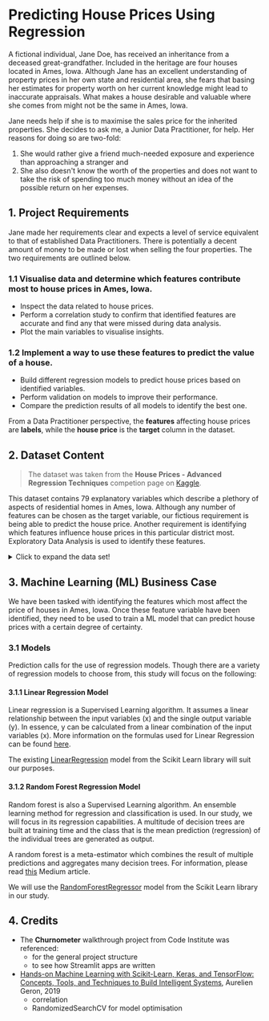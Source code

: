 # Predicting House Prices Using Regression

A fictional individual, Jane Doe, has received an inheritance from a deceased great-grandfather. Included in the heritage are four houses located in Ames, Iowa. Although Jane has an excellent understanding of property prices in her own state and residential area, she fears that basing her estimates for property worth on her current knowledge might lead to inaccurate appraisals. What makes a house desirable and valuable where she comes from might not be the same in Ames, Iowa. 

Jane needs help if she is to maximise the sales price for the inherited properties. She decides to ask me, a Junior Data Practitioner, for help. Her reasons for doing so are two-fold:

1. She would rather give a friend much-needed exposure and experience than approaching a stranger and 
2. She also doesn't know the worth of the properties and does not want to take the risk of spending too much money without an idea of the possible return on her expenses.

## 1. Project Requirements

Jane made her requirements clear and expects a level of service equivalent to that of established Data Practitioners. There is potentially a decent amount of money to be made or lost when selling the four properties. The two requirements are outlined below.

### 1.1 Visualise data and determine which features contribute most to house prices in Ames, Iowa.

- Inspect the data related to house prices.
- Perform a correlation study to confirm that identified features are accurate and find any that were missed during data analysis.
- Plot the main variables to visualise insights.

### 1.2 Implement a way to use these features to predict the value of a house.

- Build different regression models to predict house prices based on identified variables.
- Perform validation on models to improve their performance.
- Compare the prediction results of all models to identify the best one.

From a Data Practitioner perspective, the **features** affecting house prices are **labels**, while the **house price** is the **target** column in the dataset.

## 2. Dataset Content

> The dataset was taken from the **House Prices - Advanced Regression Techniques** competion page on [Kaggle](https://www.kaggle.com/c/house-prices-advanced-regression-techniques/overview "House Price Regression page on Kaggle").

This dataset contains 79 explanatory variables which describe a plethory of aspects of residential homes in Ames, Iowa. Although any number of features can be chosen as the target variable, our fictious requirement is being able to predict the house price. Another requirement is identifying which features influence house prices in this particular district most. Exploratory Data Analysis is used to identify these features.

<details>
<summary>Click to expand the data set!</summary>

<table>
<thead>
  <tr>
    <th>Variable</th>
    <th>Meaning</th>
    <th>Units</th>
  </tr>
</thead>
<tbody>
  <tr>
    <td>MSSubClass</td>
    <td>Identifies the type of dwelling involved in the sale</td>
    <td>
        <table>
            <tr>
                <td>20 1-STORY 1946 & NEWER ALL STYLES</td>
            </tr>
            <tr>
                <td>30	1-STORY 1945 & OLDER</td>
            </tr>
            <tr>
                <td>40	1-STORY W/FINISHED ATTIC ALL AGES</td>
            </tr>
            <tr>
                <td>45	1-1/2 STORY - UNFINISHED ALL AGES</td>
            </tr>
            <tr>
                <td>50	1-1/2 STORY FINISHED ALL AGES</td>
            </tr>
            <tr>
                <td>60	2-STORY 1946 & NEWER</td>
            </tr>
            <tr>
                <td>70	2-STORY 1945 & OLDER</td>
            </tr>
            <tr>
                <td>75	2-1/2 STORY ALL AGES</td>
            </tr>
            <tr>
                <td>80	SPLIT OR MULTI-LEVEL</td>
            </tr>
            <tr>
                <td>85	SPLIT FOYER</td>
            </tr>
            <tr>
                <td>90	DUPLEX - ALL STYLES AND AGES</td>
            </tr>
            <tr>
                <td>120	1-STORY PUD (Planned Unit Development) - 1946 & NEWER</td>
            </tr>
            <tr>
                <td>150	1-1/2 STORY PUD - ALL AGES</td>
            </tr>
            <tr>
                <td>160	2-STORY PUD - 1946 & NEWER</td>
            </tr>
            <tr>
                <td>180	PUD - MULTILEVEL - INCL SPLIT LEV/FOYER</td>
            </tr>
            <tr>
                <td>190	2 FAMILY CONVERSION - ALL STYLES AND AGES</td>
            </tr>
        </table> 
       </td>
  </tr>
  <tr>
    <td>MSZoning</td>
    <td>Identifies the general zoning classification of the sale</td>
    <td>
        <table>
            <tr>
                <td>A	Agriculture</td>
            </tr>
            <tr>
                <td>C	Commercial</td>
            </tr>
            <tr>
                <td>FV	Floating Village Residential</td>
            </tr>
            <tr>
                <td>I	Industrial</td>
            </tr>
            <tr>
                <td>RH	Residential High Density</td>
            </tr>
            <tr>
                <td>RL	Residential Low Density</td>
            </tr>
            <tr>
                <td>RP	Residential Low Density Park</td>
            </tr>
            <tr>
                <td>RM	Residential Medium Density</td>
            </tr>
        </table> 
    </td>
  </tr>
  <tr>
    <td>LotFrontage</td>
    <td>Linear feet of street connected to property</td>
    <td>Feet</td>
  </tr>
  <tr>
    <td>LotArea</td>
    <td>Lot size in square feet</td>
    <td>Square Feet</td>
  </tr>
  <tr>
    <td>Street</td>
    <td>Type of road access to property</td>
    <td>
        <table>
            <tr>
                <td>Grvl	Gravel</td>
            </tr>
            <tr>
                <td>Pave	Paved</td>
            </tr>
        </table> 
    </td>
  </tr>
  <tr>
    <td>Alley</td>
    <td>Type of alley access to property</td>
    <td>
        <table>
            <tr>
                <td>Grvl	Gravel</td>
            </tr>
            <tr>
                <td>Pave	Paved</td>
            </tr>
            <tr>
                <td>NA 	No alley access</td>
            </tr>
        </table> 
    </td>
  </tr>
  <tr>
    <td>LotShape</td>
    <td>General shape of property</td>
    <td>
        <table>
            <tr>
                <td>Reg	Regular</td>
            </tr>
            <tr>
                <td>IR1	Slightly irregular</td>
            </tr>
            <tr>
                <td>IR2	Moderately Irregular</td>
            </tr>
            <tr>
                <td>IR3	Irregular</td>
            </tr>
        </table> 
    </td>
  </tr>
  <tr>
    <td>LandContour</td>
    <td>Flatness of the property</td>
    <td>
        <table>
            <tr>
                <td>Lvl	Near Flat/Level</td>
            </tr>
            <tr>
                <td>Bnk	Banked - Quick and significant rise from street grade to building</td>
            </tr>
            <tr>
                <td>HLS	Hillside - Significant slope from side to side</td>
            </tr>
            <tr>
                <td>Low	Depression</td>
            </tr>
        </table> 
    </td>
  </tr>
  <tr>
    <td>Utilities</td>
    <td>Type of utilities available</td>
    <td>
        <table>
            <tr>
                <td>AllPub	All public Utilities (E,G,W,& S)</td>
            </tr>
            <tr>
                <td>NoSewr	Electricity, Gas, and Water (Septic Tank)</td>
            </tr>
            <tr>
                <td>NoSeWa	Electricity and Gas Only</td>
            </tr>
            <tr>
                <td>ELO	Electricity only</td>
            </tr>
        </table> 
    </td>
  </tr>
  <tr>
    <td>LotConfig</td>
    <td>Lot configuration</td>
    <td>
        <table>
            <tr>
                <td>Inside	Inside lot</td>
            </tr>
            <tr>
                <td>Corner	Corner lot</td>
            </tr>
            <tr>
                <td>CulDSac	Cul-de-sac</td>
            </tr>
            <tr>
                <td>FR2	Frontage on 2 sides of property</td>
            </tr>
            <tr>
                <td>FR3	Frontage on 3 sides of property</td>
            </tr>
        </table> 
    </td>
  </tr>
  <tr>
    <td>LandSlope</td>
    <td>Slope of property</td>
    <td>
        <table>
            <tr>
                <td>Gtl	Gentle slope</td>
            </tr>
            <tr>
                <td>Mod	Moderate Slope</td>
            </tr>
            <tr>
                <td>Sev	Severe Slope</td>
            </tr>
        </table> 
    </td>
  </tr>
  <tr>
    <td>Neighborhood</td>
    <td>Physical locations within Ames city limits</td>
    <td>
        <table>
            <tr>
                <td>Blmngtn	Bloomington Heights</td>
            </tr>
            <tr>
                <td>Blueste	Bluestem</td>
            </tr>
            <tr>
                <td>BrDale	Briardale</td>
            </tr>
            <tr>
                <td>BrkSide	Brookside</td>
            </tr>
            <tr>
                <td>ClearCr	Clear Creek</td>
            </tr>
            <tr>
                <td>CollgCr	College Creek</td>
            </tr>
            <tr>
                <td>Crawfor	Crawford</td>
            </tr>
            <tr>
                <td>Edwards	Edwards</td>
            </tr>
            <tr>
                <td>Gilbert	Gilbert</td>
            </tr>
            <tr>
                <td>IDOTRR	Iowa DOT and Rail Road</td>
            </tr>
            <tr>
                <td>MeadowV	Meadow Village</td>
            </tr>
            <tr>
                <td>Mitchel	Mitchell</td>
            </tr>
            <tr>
                <td>Names	North Ames</td>
            </tr>
            <tr>
                <td>NoRidge	Northridge</td>
            </tr>
            <tr>
                <td>NPkVill	Northpark Villa</td>
            </tr>
            <tr>
                <td>NridgHt	Northridge Heights</td>
            </tr>
            <tr>
                <td>NWAmes	Northwest Ames</td>
            </tr>
            <tr>
                <td>OldTown	Old Town</td>
            </tr>
           <tr>
                <td>SWISU	South & West of Iowa State University</td>
            </tr>
           <tr>
                <td>Sawyer	Sawyer</td>
            </tr>
           <tr>
                <td>SawyerW	Sawyer West</td>
            </tr>
           <tr>
                <td>Somerst	Somerset</td>
            </tr>
           <tr>
                <td>StoneBr	Stone Brook</td>
            </tr>
           <tr>
                <td>Timber	Timberland</td>
            </tr>
           <tr>
                <td>Veenker	Veenker</td>
            </tr>
        </table> 
    </td>
  </tr>
  <tr>
    <td>Condition1</td>
    <td>Proximity to various conditions</td>
    <td>
        <table>
            <tr>
                <td>Artery	Adjacent to arterial street</td>
            </tr>
            <tr>
                <td>Feedr	Adjacent to feeder street</td>
            </tr>
            <tr>
                <td>Norm	Normal	</td>
            </tr>
            <tr>
                <td>RRNn	Within 200' of North-South Railroad</td>
            </tr>
            <tr>
                <td>RRAn	Adjacent to North-South Railroad</td>
            </tr>
            <tr>
                <td>PosN	Near positive off-site feature--park, greenbelt, etc.</td>
            </tr>
            <tr>
                <td>PosA	Adjacent to postive off-site feature</td>
            </tr>
            <tr>
                <td>RRNe	Within 200' of East-West Railroad</td>
            </tr>
            <tr>
                <td>RRAe	Adjacent to East-West Railroad</td>
            </tr>
        </table> 
    </td>
  </tr>
  <tr>
    <td>Condition2</td>
    <td>Proximity to various conditions (if more than one is present)</td>
     <td>
        <table>
            <tr>
                <td>Artery	Adjacent to arterial street</td>
            </tr>
            <tr>
                <td>Feedr	Adjacent to feeder street</td>
            </tr>
            <tr>
                <td>Norm	Normal	</td>
            </tr>
            <tr>
                <td>RRNn	Within 200' of North-South Railroad</td>
            </tr>
            <tr>
                <td>RRAn	Adjacent to North-South Railroad</td>
            </tr>
            <tr>
                <td>PosN	Near positive off-site feature--park, greenbelt, etc.</td>
            </tr>
            <tr>
                <td>PosA	Adjacent to postive off-site feature</td>
            </tr>
            <tr>
                <td>RRNe	Within 200' of East-West Railroad</td>
            </tr>
            <tr>
                <td>RRAe	Adjacent to East-West Railroad</td>
            </tr>
        </table> 
    </td>
  </tr>
  <tr>
    <td>BldgType</td>
    <td>Type of dwelling</td>
     <td>
        <table>
            <tr>
                <td>1Fam	Single-family Detached</td>
            </tr>
            <tr>
                <td>2FmCon	Two-family Conversion; originally built as one-family dwelling</td>
            </tr>
            <tr>
                <td>Duplx	Duplex</td>
            </tr>
            <tr>
                <td>TwnhsE	Townhouse End Unit</td>
            </tr>
            <tr>
                <td>TwnhsI	Townhouse Inside Unit</td>
            </tr>
        </table> 
    </td>
  </tr>
  <tr>
    <td>HouseStyle</td>
    <td>Style of dwelling</td>
     <td>
        <table>
            <tr>
                <td>1Story	One story</td>
            </tr>
            <tr>
                <td>1.5Fin	One and one-half story: 2nd level finished</td>
            </tr>
            <tr>
                <td>1.5Unf	One and one-half story: 2nd level unfinished</td>
            </tr>
            <tr>
                <td>2Story	Two story</td>
            </tr>
            <tr>
                <td>2.5Fin	Two and one-half story: 2nd level finished</td>
            </tr>
            <tr>
                <td>2.5Unf	Two and one-half story: 2nd level unfinished</td>
            </tr>
            <tr>
                <td>SFoyer	Split Foyer</td>
            </tr>
            <tr>
                <td>SLvl	Split Level</td>
            </tr>
        </table> 
    </td>
  </tr>
  <tr>
    <td>OverallQual</td>
    <td>Rates the overall material and finish of the house</td>
     <td>
        <table>
            <tr>
                <td>10	Very Excellent</td>
            </tr>
            <tr>
                <td>9	Excellent</td>
            </tr>
            <tr>
                <td>8	Very Good</td>
            </tr>
            <tr>
                <td>7	Good</td>
            </tr>
            <tr>
                <td>6	Above Average</td>
            </tr>
            <tr>
                <td>5	Average</td>
            </tr>
            <tr>
                <td>4	Below Average</td>
            </tr>
            <tr>
                <td>3	Fair</td>
            </tr>
            <tr>
                <td>2	Poor</td>
            </tr>
            <tr>
                <td>1	Very Poor</td>
            </tr>
        </table> 
    </td>
  </tr>
  <tr>
    <td>OverallCond</td>
    <td>Rates the overall condition of the house</td>
     <td>
        <table>
            <tr>
                <td>10	Very Excellent</td>
            </tr>
            <tr>
                <td>9	Excellent</td>
            </tr>
            <tr>
                <td>8	Very Good</td>
            </tr>
            <tr>
                <td>7	Good</td>
            </tr>
            <tr>
                <td>6	Above Average</td>
            </tr>
            <tr>
                <td>5	Average</td>
            </tr>
            <tr>
                <td>4	Below Average</td>
            </tr>
            <tr>
                <td>3	Fair</td>
            </tr>
            <tr>
                <td>2	Poor</td>
            </tr>
            <tr>
                <td>1	Very Poor</td>
            </tr>
        </table> 
    </td>
  </tr>
  <tr>
    <td>YearBuilt</td>
    <td>Original construction date</td>
     <td>
        <table>
            <tr>
                <td>Date</td>
            </tr>
        </table> 
    </td>
  </tr>
  <tr>
    <td>YearRemodAdd</td>
    <td>Remodel date (same as construction date if no remodeling or additions)</td>
     <td>
        <table>
            <tr>
                <td>Date</td>
            </tr>
        </table> 
    </td>
  </tr>
  <tr>
    <td>RoofStyle</td>
    <td>Type of roof</td>
     <td>
        <table>
            <tr>
                <td>Flat	Flat</td>
            </tr>
            <tr>
                <td>Gable	Gable</td>
            </tr>
            <tr>
                <td>Gambrel	Gabrel (Barn)</td>
            </tr>
            <tr>
                <td>Hip	Hip</td>
            </tr>
            <tr>
                <td>Mansard	Mansard</td>
            </tr>
            <tr>
                <td>Shed	Shed</td>
            </tr>
        </table> 
    </td>
  </tr>
  <tr>
    <td>RoofMatl</td>
    <td>Roof material</td>
     <td>
        <table>
            <tr>
                <td>ClyTile	Clay or Tile</td>
            </tr>
            <tr>
                <td>CompShg	Standard (Composite) Shingle</td>
            </tr>
            <tr>
                <td>Membran	Membrane</td>
            </tr>
            <tr>
                <td>Metal	Metal</td>
            </tr>
            <tr>
                <td>Roll	Roll</td>
            </tr>
            <tr>
                <td>Tar&Grv	Gravel & Tar</td>
            </tr>
            <tr>
                <td>WdShake	Wood Shakes</td>
            </tr>
            <tr>
                <td>WdShngl	Wood Shingles</td>
            </tr>
        </table> 
    </td>
  </tr>
  <tr>
    <td>Exterior1st</td>
    <td>Exterior covering on house</td>
     <td>
        <table>
            <tr>
                <td>AsbShng	Asbestos Shingles</td>
            </tr>
            <tr>
                <td>AsphShn	Asphalt Shingles</td>
            </tr>
            <tr>
                <td>BrkComm	Brick Common</td>
            </tr>
            <tr>
                <td>BrkFace	Brick Face</td>
            </tr>
            <tr>
                <td>CBlock	Cinder Block</td>
            </tr>
            <tr>
                <td>CemntBd	Cement Board</td>
            </tr>
            <tr>
                <td>HdBoard	Hard Board</td>
            </tr>
            <tr>
                <td>ImStucc	Imitation Stucco</td>
            </tr>
            <tr>
                <td>MetalSd	Metal Siding</td>
            </tr>
            <tr>
                <td>Other	Other</td>
            </tr>
            <tr>
                <td>Plywood	Plywood</td>
            </tr>
            <tr>
                <td>PreCast	PreCast</td>
            </tr>
            <tr>
                <td>Stone	Stone</td>
            </tr>
            <tr>
                <td>Stucco	Stucco</td>
            </tr>
            <tr>
                <td>VinylSd	Vinyl Siding</td>
            </tr>
            <tr>
                <td>Wd Sdng	Wood Siding</td>
            </tr>
            <tr>
                <td>WdShing	Wood Shingles</td>
            </tr>
        </table> 
    </td>
  </tr>
  <tr>
    <td>Exterior2nd</td>
    <td>Exterior covering on house (if more than one material)</td>
     <td>
        <table>
            <tr>
                <td>AsbShng	Asbestos Shingles</td>
            </tr>
            <tr>
                <td>AsphShn	Asphalt Shingles</td>
            </tr>
            <tr>
                <td>BrkComm	Brick Common</td>
            </tr>
            <tr>
                <td>BrkFace	Brick Face</td>
            </tr>
            <tr>
                <td>CBlock	Cinder Block</td>
            </tr>
            <tr>
                <td>CemntBd	Cement Board</td>
            </tr>
            <tr>
                <td>HdBoard	Hard Board</td>
            </tr>
            <tr>
                <td>ImStucc	Imitation Stucco</td>
            </tr>
            <tr>
                <td>MetalSd	Metal Siding</td>
            </tr>
            <tr>
                <td>Other	Other</td>
            </tr>
            <tr>
                <td>Plywood	Plywood</td>
            </tr>
            <tr>
                <td>PreCast	PreCast</td>
            </tr>
            <tr>
                <td>Stone	Stone</td>
            </tr>
            <tr>
                <td>Stucco	Stucco</td>
            </tr>
            <tr>
                <td>VinylSd	Vinyl Siding</td>
            </tr>
            <tr>
                <td>Wd Sdng	Wood Siding</td>
            </tr>
            <tr>
                <td>WdShing	Wood Shingles</td>
            </tr>
        </table> 
    </td>
  </tr>
  <tr>
    <td>MasVnrType</td>
    <td>Masonry veneer type</td>
     <td>
        <table>
            <tr>
                <td>BrkCmn	Brick Common</td>
            </tr>
            <tr>
                <td>BrkFace	Brick Face</td>
            </tr>
            <tr>
                <td>CBlock	Cinder Block</td>
            </tr>
            <tr>
                <td>None	None</td>
            </tr>
            <tr>
                <td>Stone	Stone</td>
            </tr>
        </table> 
    </td>
  </tr>
  <tr>
    <td>MasVnrArea</td>
    <td>Masonry veneer area in square feet</td>
     <td>
        <table>
            <tr>
                <td>Square feet</td>
            </tr>
        </table> 
    </td>
  </tr>
  <tr>
    <td>ExterQual</td>
    <td>Evaluates the quality of the material on the exterior</td>
     <td>
        <table>
            <tr>
                <td>Ex	Excellent</td>
            </tr>
            <tr>
                <td>Gd	Good</td>
            </tr>
            <tr>
                <td>TA	Average/Typical</td>
            </tr>
            <tr>
                <td>Fa	Fair</td>
            </tr>
            <tr>
                <td>Po	Poor</td>
            </tr>
        </table> 
    </td>
  </tr>
  <tr>
    <td>ExterCond</td>
    <td>Evaluates the present condition of the material on the exterior</td>
     <td>
        <table>
            <tr>
                <td>Ex	Excellent</td>
            </tr>
            <tr>
                <td>Gd	Good</td>
            </tr>
            <tr>
                <td>TA	Average/Typical</td>
            </tr>
            <tr>
                <td>Fa	Fair</td>
            </tr>
            <tr>
                <td>Po	Poor</td>
            </tr>
        </table> 
    </td>
  </tr>
  <tr>
    <td>Foundation</td>
    <td>Type of foundation</td>
     <td>
        <table>
            <tr>
                <td>BrkTil	Brick & Tile</td>
            </tr>
            <tr>
                <td>CBlock	Cinder Block</td>
            </tr>
            <tr>
                <td>PConc	Poured Contrete</td>
            </tr>
            <tr>
                <td>Slab	Slab</td>
            </tr>
            <tr>
                <td>Stone	Stone</td>
            </tr>
            <tr>
                <td>Wood	Wood</td>
            </tr>
        </table> 
    </td>
  </tr>
  <tr>
    <td>BsmtQual</td>
    <td>Evaluates the height of the basement</td>
     <td>
        <table>
            <tr>
                <td>Ex	Excellent (100+ inches)</td>
            </tr>
            <tr>
                <td>Gd	Good (90-99 inches)</td>
            </tr>
            <tr>
                <td>TA	Typical (80-89 inches)</td>
            </tr>
            <tr>
                <td>Fa	Fair (70-79 inches)</td>
            </tr>
            <tr>
                <td>Po	Poor (<70 inches)</td>
            </tr>
           <tr>
                <td>NA	No Basement</td>
            </tr>
        </table> 
    </td>
  </tr>
  <tr>
    <td>BsmtCond</td>
    <td>Evaluates the general condition of the basement</td>
     <td>
        <table>
            <tr>
                <td>Ex	Excellent</td>
            </tr>
            <tr>
                <td>Gd	Good</td>
            </tr>
            <tr>
                <td>TA	Typical - slight dampness allowed</td>
            </tr>
            <tr>
                <td>Fa	Fair - dampness or some cracking or settling</td>
            </tr>
            <tr>
                <td>Po	Poor - Severe cracking, settling, or wetness</td>
            </tr>
            <tr>
                <td>NA	No Basement</td>
            </tr>
        </table> 
    </td>
  </tr>
  <tr>
    <td>BsmtExposure</td>
    <td>Refers to walkout or garden level walls</td>
     <td>
        <table>
            <tr>
                <td>Gd	Good Exposure</td>
            </tr>
            <tr>
                <td>Av	Average Exposure (split levels or foyers typically score average or above)</td>
            </tr>
            <tr>
                <td>Mn	Mimimum Exposure</td>
            </tr>
            <tr>
                <td>No	No Exposure</td>
            </tr>
            <tr>
                <td>NA	No Basement</td>
            </tr>
        </table> 
    </td>
  </tr>
  <tr>
    <td>BsmtFinType1</td>
    <td>Rating of basement finished area</td>
     <td>
        <table>
            <tr>
                <td>GLQ	Good Living Quarters</td>
            </tr>
            <tr>
                <td>ALQ	Average Living Quarters</td>
            </tr>
            <tr>
                <td>BLQ	Below Average Living Quarters</td>
            </tr>
            <tr>
                <td>Rec	Average Rec Room</td>
            </tr>
            <tr>
                <td>LwQ	Low Quality</td>
            </tr>
            <tr>
                <td>Unf	Unfinshed</td>
            </tr>
            <tr>
                <td>NA	No Basement</td>
            </tr>
        </table> 
    </td>
  </tr>
  <tr>
    <td>BsmtFinSF2</td>
    <td>Type 2 finished square feet</td>
     <td>
        <table>
            <tr>
                <td>Square feet</td>
            </tr>
        </table> 
    </td>
  </tr>
  <tr>
    <td>BsmtUnfSF</td>
    <td>Unfinished square feet of basement area</td>
     <td>
        <table>
            <tr>
                <td>Square feet</td>
            </tr>
        </table> 
    </td>
  </tr>
 <tr>
    <td>TotalBsmtSF</td>
    <td>Total square feet of basement area</td>
     <td>
        <table>
            <tr>
                <td>Square feet</td>
            </tr>
        </table> 
    </td>
  </tr>
  <tr>
    <td>Heating</td>
    <td>Type of heating</td>
     <td>
        <table>
            <tr>
                <td>Floor	Floor Furnace</td>
            </tr>
            <tr>
                <td>GasA	Gas forced warm air furnace</td>
            </tr>
            <tr>
                <td>GasW	Gas hot water or steam heat</td>
            </tr>
            <tr>
                <td>Grav	Gravity furnace</td>
            </tr>
            <tr>
                <td>OthW	Hot water or steam heat other than gas</td>
            </tr>
            <tr>
                <td>Wall	Wall furnace</td>
            </tr>
        </table> 
    </td>
  </tr>
  <tr>
    <td>HeatingQC</td>
    <td>Heating quality and condition</td>
     <td>
        <table>
            <tr>
                <td>Ex	Excellent</td>
            </tr>
            <tr>
                <td>Gd	Good</td>
            </tr>
            <tr>
                <td>TA	Average/Typical</td>
            </tr>
            <tr>
                <td>Fa	Fair</td>
            </tr>
            <tr>
                <td>Po	Poor</td>
            </tr>
        </table> 
    </td>
  </tr>
  <tr>
    <td>CentralAir</td>
    <td>Central air conditioning</td>
     <td>
        <table>
            <tr>
                <td>N	No</td>
            </tr>
            <tr>
                <td>Y	Yes</td>
            </tr>
        </table> 
    </td>
  </tr>
  <tr>
    <td>Electrical</td>
    <td>Electrical system</td>
     <td>
        <table>
            <tr>
                <td>SBrkr	Standard Circuit Breakers & Romex</td>
            </tr>
            <tr>
                <td>FuseA	Fuse Box over 60 AMP and all Romex wiring (Average)</td>
            </tr>
            <tr>
                <td>FuseF	60 AMP Fuse Box and mostly Romex wiring (Fair)</td>
            </tr>
            <tr>
                <td>FuseP	60 AMP Fuse Box and mostly knob & tube wiring (poor)</td>
            </tr>
            <tr>
                <td>Mix	Mixed</td>
            </tr>
        </table> 
    </td>
  </tr>
  <tr>
    <td>1stFlrSF</td>
    <td>First Floor square feet</td>
     <td>
        <table>
            <tr>
                <td>Square feet</td>
            </tr>
        </table> 
    </td>
  </tr>
  <tr>
    <td>2ndFlrSF</td>
    <td>Second floor square feet</td>
     <td>
        <table>
            <tr>
                <td>Square feet</td>
            </tr>
        </table> 
    </td>
  </tr>
  <tr>
    <td>LowQualFinSF</td>
    <td>Low quality finished square feet (all floors)</td>
     <td>
        <table>
            <tr>
                <td>Square feet</td>
            </tr>
        </table> 
    </td>
  </tr>
  <tr>
    <td>GrLivArea</td>
    <td>Above grade (ground) living area square feet</td>
     <td>
        <table>
            <tr>
                <td>Square feet</td>
            </tr>
        </table> 
    </td>
  </tr>
  <tr>
    <td>BsmtFullBath</td>
    <td>Basement full bathrooms</td>
     <td>
        <table>
            <tr>
                <td>Quantity</td>
            </tr>
        </table> 
    </td>
  </tr>
  <tr>
    <td>BsmtHalfBath</td>
    <td>Basement half bathrooms</td>
     <td>
        <table>
            <tr>
                <td>Quantity</td>
            </tr>
        </table> 
    </td>
  </tr>
  <tr>
    <td>FullBath</td>
    <td>Full bathrooms above grade</td>
     <td>
        <table>
            <tr>
                <td>Quantity</td>
            </tr>
        </table> 
    </td>
  </tr>
  <tr>
    <td>HalfBath</td>
    <td>Half baths above grade</td>
     <td>
        <table>
            <tr>
                <td>Quantity</td>
            </tr>
        </table> 
    </td>
  </tr>
  <tr>
    <td>Bedroom</td>
    <td>Bedrooms above grade (does NOT include basement bedrooms)</td>
     <td>
        <table>
            <tr>
                <td>Quantity</td>
            </tr>
        </table> 
    </td>
  </tr>
  <tr>
    <td>Kitchen</td>
    <td>Kitchens above grade</td>
     <td>
        <table>
            <tr>
                <td>Quantity</td>
            </tr>
        </table> 
    </td>
  </tr>
  <tr>
    <td>KitchenQual</td>
    <td>Kitchen quality</td>
     <td>
        <table>
            <tr>
                <td>Ex	Excellent</td>
            </tr>
            <tr>
                <td>Gd	Good</td>
            </tr>
            <tr>
                <td>TA	Typical/Average</td>
            </tr>
            <tr>
                <td>Fa	Fair</td>
            </tr>
            <tr>
                <td>Po	Poor</td>
            </tr>
        </table> 
    </td>
  </tr>
  <tr>
    <td>TotRmsAbvGrd</td>
    <td>Total rooms above grade (does not include bathrooms)</td>
     <td>
        <table>
            <tr>
                <td>Quantity</td>
            </tr>
        </table> 
    </td>
  </tr>
  <tr>
    <td>Functional</td>
    <td>Home functionality (Assume typical unless deductions are warranted)</td>
     <td>
        <table>
            <tr>
                <td>Typ	Typical Functionality</td>
            </tr>
            <tr>
                <td>Min1	Minor Deductions 1</td>
            </tr>
            <tr>
                <td>Min2	Minor Deductions 2</td>
            </tr>
            <tr>
                <td>Mod	Moderate Deductions</td>
            </tr>
            <tr>
                <td>Maj1	Major Deductions 1</td>
            </tr>
            <tr>
                <td>Maj2	Major Deductions 2</td>
            </tr>
            <tr>
                <td>Sev	Severely Damaged</td>
            </tr>
            <tr>
                <td>Sal	Salvage only</td>
            </tr>
        </table> 
    </td>
  </tr>
  <tr>
    <td>Fireplaces</td>
    <td>Number of fireplaces</td>
     <td>
        <table>
            <tr>
                <td>Quantity</td>
            </tr>
        </table> 
    </td>
  </tr>
  <tr>
    <td>FireplaceQu</td>
    <td>Fireplace quality</td>
     <td>
        <table>
            <tr>
                <td>Ex	Excellent - Exceptional Masonry Fireplace</td>
            </tr>
            <tr>
                <td>Gd	Good - Masonry Fireplace in main level</td>
            </tr>
            <tr>
                <td>TA	Average - Prefabricated Fireplace in main living area or Masonry Fireplace in basement</td>
            </tr>
            <tr>
                <td>Fa	Fair - Prefabricated Fireplace in basement</td>
            </tr>
            <tr>
                <td>Po	Poor - Ben Franklin Stove</td>
            </tr>
            <tr>
                <td>NA	No Fireplace</td>
            </tr>
        </table> 
    </td>
  </tr>
  <tr>
    <td>GarageType</td>
    <td>Garage location</td>
     <td>
        <table>
            <tr>
                <td>2Types	More than one type of garage</td>
            </tr>
            <tr>
                <td>Attchd	Attached to home</td>
            </tr>
            <tr>
                <td>Basment	Basement Garage</td>
            </tr>
            <tr>
                <td>BuiltIn	Built-In (Garage part of house - typically has room above garage)</td>
            </tr>
            <tr>
                <td>CarPort	Car Port</td>
            </tr>
            <tr>
                <td>Detchd	Detached from home</td>
            </tr>
            <tr>
                <td>NA	No Garage</td>
            </tr>
        </table> 
    </td>
  </tr>
  <tr>
    <td>GarageYrBlt</td>
    <td>Year garage was built</td>
     <td>
        <table>
            <tr>
                <td>Date</td>
            </tr>
        </table> 
    </td>
  </tr>
  <tr>
    <td>GarageFinish</td>
    <td>Interior finish of the garage</td>
     <td>
        <table>
            <tr>
                <td>Fin	Finished</td>
            </tr>
            <tr>
                <td>RFn	Rough Finished</td>
            </tr>
            <tr>
                <td>Unf	Unfinished</td>
            </tr>
            <tr>
                <td>NA	No Garage</td>
            </tr>
            <tr>
                <td></td>
            </tr>
            <tr>
                <td></td>
            </tr>
            <tr>
                <td></td>
            </tr>
        </table> 
    </td>
  </tr>
  <tr>
    <td>GarageCars</td>
    <td>Size of garage in car capacity</td>
     <td>
        <table>
            <tr>
                <td>Car capacity</td>
            </tr>
        </table> 
    </td>
  </tr>
  <tr>
    <td>GarageArea</td>
    <td>Size of garage in square feet</td>
     <td>
        <table>
            <tr>
                <td>Square feet</td>
            </tr>
        </table> 
    </td>
  </tr>
  <tr>
    <td>GarageQual</td>
    <td>Garage quality</td>
     <td>
        <table>
            <tr>
                <td>Ex	Excellent</td>
            </tr>
            <tr>
                <td>Gd	Good</td>
            </tr>
            <tr>
                <td>TA	Typical/Average</td>
            </tr>
            <tr>
                <td>Fa	Fair</td>
            </tr>
            <tr>
                <td>Po	Poor</td>
            </tr>
            <tr>
                <td>NA	No Garage</td>
            </tr>
        </table> 
    </td>
  </tr>
  <tr>
    <td>GarageCond</td>
    <td>Garage condition</td>
     <td>
        <table>
            <tr>
                <td>Ex	Excellent</td>
            </tr>
            <tr>
                <td>Gd	Good</td>
            </tr>
            <tr>
                <td>TA	Typical/Average</td>
            </tr>
            <tr>
                <td>Fa	Fair</td>
            </tr>
            <tr>
                <td>Po	Poor</td>
            </tr>
            <tr>
                <td>NA	No Garage</td>
            </tr>
        </table> 
    </td>
  </tr>
  <tr>
    <td>PavedDrive</td>
    <td>Paved driveway</td>
     <td>
        <table>
            <tr>
                <td>Y	Paved</td>
            </tr>
            <tr>
                <td>P	Partial Pavement</td>
            </tr>
            <tr>
                <td>N	Dirt/Gravel</td>
            </tr>
        </table> 
    </td>
  </tr>
  <tr>
    <td>WoodDeckSF</td>
    <td>Wood deck area in square feet</td>
     <td>
        <table>
            <tr>
                <td>Square feet</td>
            </tr>
        </table> 
    </td>
  </tr>
  <tr>
    <td>OpenPorchSF</td>
    <td>Open porch area in square feet</td>
     <td>
        <table>
            <tr>
                <td>Square feet</td>
            </tr>
        </table> 
    </td>
  </tr>
  <tr>
    <td>EnclosedPorch</td>
    <td>Enclosed porch area in square feet</td>
     <td>
        <table>
            <tr>
                <td>Square feet</td>
            </tr>
        </table> 
    </td>
  </tr>
  <tr>
    <td>3SsnPorch</td>
    <td>Three season porch area in square feet</td>
     <td>
        <table>
            <tr>
                <td>Square feet</td>
            </tr>
        </table> 
    </td>
  </tr>
  <tr>
    <td>ScreenPorch</td>
    <td>Screen porch area in square feet</td>
     <td>
        <table>
            <tr>
                <td>Square feet</td>
            </tr>
        </table> 
    </td>
  </tr>
  <tr>
    <td>PoolArea</td>
    <td>Pool area in square feet</td>
     <td>
        <table>
            <tr>
                <td>Square feet</td>
            </tr>
        </table> 
    </td>
  </tr>
  <tr>
    <td>PoolQC</td>
    <td>Pool quality</td>
     <td>
        <table>
            <tr>
                <td>Ex	Excellent</td>
            </tr>
            <tr>
                <td>Gd	Good</td>
            </tr>
            <tr>
                <td>TA	Average/Typical</td>
            </tr>
            <tr>
                <td>Fa	Fair</td>
            </tr>
            <tr>
                <td>NA	No Pool</td>
            </tr>
        </table> 
    </td>
  </tr>
  <tr>
    <td>Fence</td>
    <td>Fence quality</td>
     <td>
        <table>
            <tr>
                <td>GdPrv	Good Privacy</td>
            </tr>
            <tr>
                <td>MnPrv	Minimum Privacy</td>
            </tr>
            <tr>
                <td>GdWo	Good Wood</td>
            </tr>
            <tr>
                <td>MnWw	Minimum Wood/Wire</td>
            </tr>
            <tr>
                <td>NA	No Fence</td>
            </tr>
        </table> 
    </td>
  </tr>
  <tr>
    <td>MiscFeature</td>
    <td>Miscellaneous feature not covered in other categories</td>
     <td>
        <table>
            <tr>
                <td>Elev	Elevator</td>
            </tr>
            <tr>
                <td>Gar2	2nd Garage (if not described in garage section)</td>
            </tr>
            <tr>
                <td>Othr	Other</td>
            </tr>
            <tr>
                <td>Shed	Shed (over 100 SF)</td>
            </tr>
            <tr>
                <td>TenC	Tennis Court</td>
            </tr>
            <tr>
                <td>NA	None</td>
            </tr>
        </table> 
    </td>
  </tr>
  <tr>
    <td>MiscVal</td>
    <td>$Value of miscellaneous feature</td>
     <td>
        <table>
            <tr>
                <td>Dollars</td>
            </tr>
        </table> 
    </td>
  </tr>
  <tr>
    <td>MoSold</td>
    <td>Month Sold (MM)</td>
     <td>
        <table>
            <tr>
                <td>Month</td>
            </tr>
        </table> 
    </td>
  </tr>
  <tr>
    <td>YrSold</td>
    <td>Year Sold (YYYY)</td>
     <td>
        <table>
            <tr>
                <td>Year</td>
            </tr>
        </table> 
    </td>
  </tr>
  <tr>
    <td>SaleType</td>
    <td>Type of sale</td>
     <td>
        <table>
            <tr>
                <td>WD 	Warranty Deed - Conventional</td>
            </tr>
            <tr>
                <td>CWD	Warranty Deed - Cash</td>
            </tr>
            <tr>
                <td>VWD	Warranty Deed - VA Loan</td>
            </tr>
            <tr>
                <td>New	Home just constructed and sold</td>
            </tr>
            <tr>
                <td>COD	Court Officer Deed/Estate</td>
            </tr>
            <tr>
                <td>Con	Contract 15% Down payment regular terms</td>
            </tr>
            <tr>
                <td>ConLw	Contract Low Down payment and low interest</td>
            </tr>
            <tr>
                <td>ConLI	Contract Low Interest</td>
            </tr>
            <tr>
                <td>ConLD	Contract Low Down</td>
            </tr>
            <tr>
                <td>Oth	Other</td>
            </tr>
        </table> 
    </td>
  </tr>
  <tr>
    <td>SaleCondition</td>
    <td>Condition of sale</td>
     <td>
        <table>
            <tr>
                <td>Normal	Normal Sale</td>
            </tr>
            <tr>
                <td>Abnorml	Abnormal Sale -  trade, foreclosure, short sale</td>
            </tr>
            <tr>
                <td>AdjLand	Adjoining Land Purchase</td>
            </tr>
            <tr>
                <td>Alloca	Allocation - two linked properties with separate deeds, typically condo with a garage unit</td>
            </tr>
            <tr>
                <td>Family	Sale between family members</td>
            </tr>
            <tr>
                <td>Partial	Home was not completed when last assessed (associated with New Homes)</td>
            </tr>
        </table> 
    </td>
  </tr>
</tbody>
</table>
</details>

## 3. Machine Learning (ML) Business Case

We have been tasked with identifying the features which most affect the price of houses in Ames, Iowa. Once these feature variable have been identified, they need to be used to train a ML model that can predict house prices with a certain degree of certainty.

### 3.1 Models

Prediction calls for the use of regression models. Though there are a variety of regression models to choose from, this study will focus on the following:

#### 3.1.1 Linear Regression Model

Linear regression is a Supervised Learning algorithm. It assumes a linear relationship between the input variables (x) and the single output variable (y). In essence, y can be calculated from a linear combination of the input variables (x). More information on the formulas used for Linear Regression can be found [here](https://machinelearningmastery.com/linear-regression-for-machine-learning/).

The existing [LinearRegression](https://scikit-learn.org/stable/modules/generated/sklearn.linear_model.LinearRegression.html) model from the Scikit Learn library will suit our purposes.

#### 3.1.2 Random Forest Regression Model

Random forest is also a Supervised Learning algorithm. An ensemble learning method for regression and classification is used. In our study, we will focus in its regression capabilities. A multitude of decision trees are built at training time and the class that is the mean prediction (regression) of the individual trees are generated as output.

A random forest is a meta-estimator which combines the result of multiple predictions and aggregates many decision trees. For information, please read [this](https://medium.com/swlh/random-forest-and-its-implementation-71824ced454f) Medium article.

We will use the [RandomForestRegressor](https://scikit-learn.org/stable/modules/generated/sklearn.ensemble.RandomForestRegressor.html?highlight=randomforestregressor#sklearn.ensemble.RandomForestRegressor) model from the Scikit Learn library in our study.

## 4. Credits

- The **Churnometer** walkthrough project from Code Institute was referenced:
    - for the general project structure
    - to see how Streamlit apps are written
- [Hands-on Machine Learning with Scikit-Learn, Keras, and TensorFlow: Concepts, Tools, and Techniques to Build Intelligent Systems](https://www.amazon.co.uk/Hands-Machine-Learning-Scikit-Learn-TensorFlow-ebook/dp/B07XGF2G87/ref=tmm_kin_swatch_0?_encoding=UTF8&qid=1635230780&sr=8-1), Aurelien Geron, 2019
    - correlation
    - RandomizedSearchCV for model optimisation
